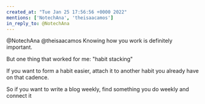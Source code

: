 ```yaml
---
created_at: "Tue Jan 25 17:56:56 +0000 2022"
mentions: ['NotechAna', 'theisaacamos']
in_reply_to: @NotechAna
---
```


@NotechAna @theisaacamos Knowing how you work is definitely important. 

But one thing that worked for me: "habit stacking"

If you want to form a habit easier, attach it to another habit you already have on that cadence.

So if you want to write a blog weekly, find something you do weekly and connect it